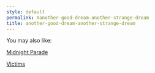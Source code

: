 ```yaml
---
style: default
permalink: Xanother-good-dream-another-strange-dream
title: another-good-dream-another-strange-dream
---
```

You may also like:

[Midnight Parade](http://scp-wiki.net/midnight-parade)

[Victims](http://scp-wiki.net/victims)
